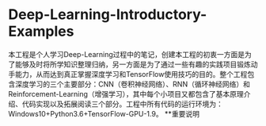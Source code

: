 # Deep-Learning-Introductory-Examples
本工程是个人学习Deep-Learning过程中的笔记，创建本工程的初衷一方面是为了能够及时将所学知识整理归纳，另一方面是为了通过一些有趣的实践项目锻炼动手能力，从而达到真正掌握深度学习和TensorFlow使用技巧的目的。整个工程包含深度学习的三个主要部分：CNN（卷积神经网络）、RNN（循环神经网络）和Reinforcement-Learning（增强学习），其中每个小项目又都包含了基本原理介绍、代码实现以及拓展阅读三个部分。工程中所有代码的运行环境为：Windows10+Python3.6+TensorFlow-GPU-1.9。
**重要说明
